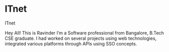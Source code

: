 # ITnet
ITnet


Hey All! This is Ravinder I’m a Software professional from Bangalore, B.Tech CSE graduate. I had worked on several projects using web technologies, integrated various platforms through APIs using SSO concepts.
